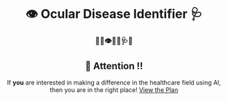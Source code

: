 <div align="center">

# :eye: Ocular Disease Identifier :stethoscope:

### :loudspeaker::bell::eye::health_worker::stethoscope::hospital:

## :loudspeaker: Attention :bangbang:

If **you** are interested in making a difference in the healthcare field using AI, then you are in the right place!
[View the Plan](./PLAN.md)

</div>
